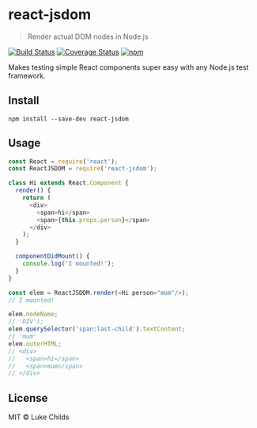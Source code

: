 # react-jsdom

> Render actual DOM nodes in Node.js

[![Build Status](https://travis-ci.org/lukechilds/react-jsdom.svg?branch=master)](https://travis-ci.org/lukechilds/react-jsdom)
[![Coverage Status](https://coveralls.io/repos/github/lukechilds/react-jsdom/badge.svg?branch=master)](https://coveralls.io/github/lukechilds/react-jsdom?branch=master)
[![npm](https://img.shields.io/npm/v/react-jsdom.svg)](https://www.npmjs.com/package/react-jsdom)

Makes testing simple React components super easy with any Node.js test framework.

## Install

```
npm install --save-dev react-jsdom
```

## Usage

```js
const React = require('react');
const ReactJSDOM = require('react-jsdom');

class Hi extends React.Component {
  render() {
    return (
      <div>
        <span>hi</span>
        <span>{this.props.person}</span>
      </div>
    );
  }

  componentDidMount() {
    console.log('I mounted!');
  }
}

const elem = ReactJSDOM.render(<Hi person="mum"/>);
// I mounted!

elem.nodeName;
// 'DIV');
elem.querySelector('span:last-child').textContent;
// 'mum'
elem.outerHTML;
// <div>
//   <span>hi</span>
//   <span>mum</span>
// </div>
```

## License

MIT © Luke Childs
